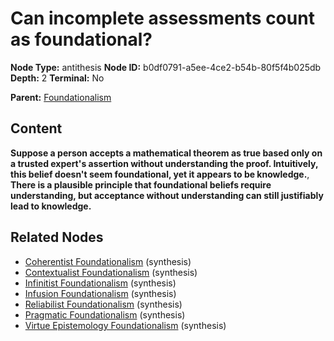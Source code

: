# Can incomplete assessments count as foundational?

**Node Type:** antithesis
**Node ID:** b0df0791-a5ee-4ce2-b54b-80f5f4b025db
**Depth:** 2
**Terminal:** No

**Parent:** [Foundationalism](foundationalism.md)

## Content

**Suppose a person accepts a mathematical theorem as true based only on a trusted expert's assertion without understanding the proof. Intuitively, this belief doesn't seem foundational, yet it appears to be knowledge.**, **There is a plausible principle that foundational beliefs require understanding, but acceptance without understanding can still justifiably lead to knowledge.**

## Related Nodes

- [Coherentist Foundationalism](coherentist-foundationalism.md) (synthesis)
- [Contextualist Foundationalism](contextualist-foundationalism.md) (synthesis)
- [Infinitist Foundationalism](infinitist-foundationalism.md) (synthesis)
- [Infusion Foundationalism](infusion-foundationalism.md) (synthesis)
- [Reliabilist Foundationalism](reliabilist-foundationalism.md) (synthesis)
- [Pragmatic Foundationalism](pragmatic-foundationalism.md) (synthesis)
- [Virtue Epistemology Foundationalism](virtue-epistemology-foundationalism.md) (synthesis)
